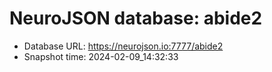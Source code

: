 # NeuroJSON database: abide2
- Database URL: https://neurojson.io:7777/abide2
- Snapshot time: 2024-02-09_14:32:33
